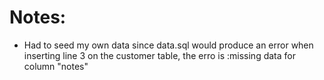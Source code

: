 # Notes:

- Had to seed my own data since data.sql would produce an error when inserting line 3 on the customer table,
    the erro is :missing data for column "notes"